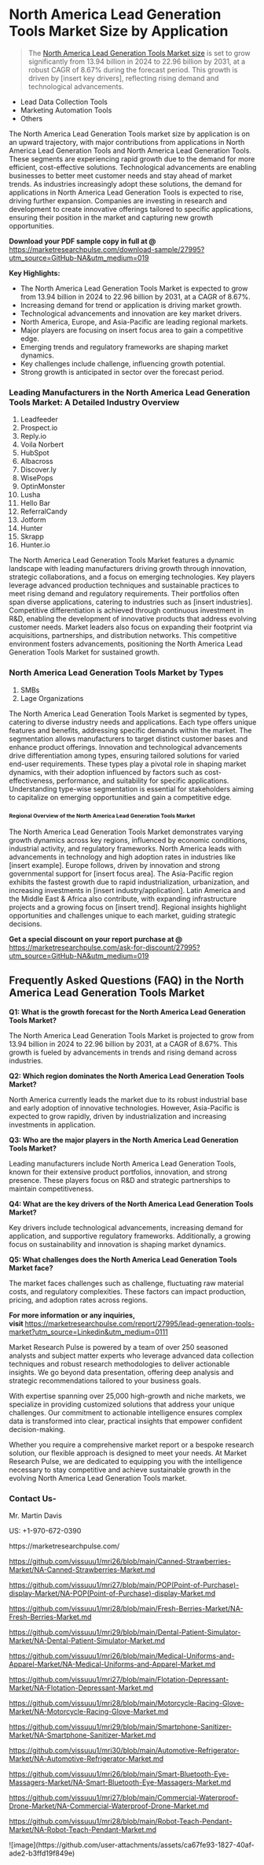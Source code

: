 <h1>North America Lead Generation Tools Market&nbsp;Size by Application</h1><blockquote><p>The <a href="https://marketresearchpulse.com/download-sample/27995?utm_source=GitHub-NA&amp;utm_medium=019">North America Lead Generation Tools Market size</a> is set to grow significantly from 13.94 billion in 2024 to 22.96 billion by 2031, at a robust CAGR of 8.67% during the forecast period. This growth is driven by [insert key drivers], reflecting rising demand and technological advancements.</p></blockquote><ul><li>Lead Data Collection Tools<li> Marketing Automation Tools<li> Others</li></ul><p>The North America Lead Generation Tools market size by application is on an upward trajectory, with major contributions from applications in North America Lead Generation Tools and North America Lead Generation Tools. These segments are experiencing rapid growth due to the demand for more efficient, cost-effective solutions. Technological advancements are enabling businesses to better meet customer needs and stay ahead of market trends. As industries increasingly adopt these solutions, the demand for applications in North America Lead Generation Tools is expected to rise, driving further expansion. Companies are investing in research and development to create innovative offerings tailored to specific applications, ensuring their position in the market and capturing new growth opportunities.</p><p><strong>Download your PDF sample copy in full at @ </strong><a href="https://marketresearchpulse.com/download-sample/27995?utm_source=GitHub-NA&amp;utm_medium=019">https://marketresearchpulse.com/download-sample/27995?utm_source=GitHub-NA&amp;utm_medium=019</a></p><p><strong>Key Highlights: </strong></p><ul><li>The North America Lead Generation Tools Market is expected to grow from 13.94 billion in 2024 to 22.96 billion by 2031, at a CAGR of 8.67%.</li><li>Increasing demand for trend or application is driving market growth.</li><li>Technological advancements and innovation are key market drivers.</li><li>North America, Europe, and Asia-Pacific are leading regional markets.</li><li>Major players are focusing on insert focus area to gain a competitive edge.</li><li>Emerging trends and regulatory frameworks are shaping market dynamics.</li><li>Key challenges include challenge, influencing growth potential.</li><li>Strong growth is anticipated in sector over the forecast period.</li></ul><h3>Leading Manufacturers in the North America Lead Generation Tools Market: A Detailed Industry Overview</h3><ol><li>Leadfeeder</li><li>Prospect.io</li><li>Reply.io</li><li>Voila Norbert</li><li>HubSpot</li><li>Albacross</li><li>Discover.ly</li><li>WisePops</li><li>OptinMonster</li><li>Lusha</li><li>Hello Bar</li><li>ReferralCandy</li><li>Jotform</li><li>Hunter</li><li>Skrapp</li><li>Hunter.io</li></ol><div class="flex max-w-full flex-col flex-grow"><div class="min-h-8 text-message flex w-full flex-col items-end gap-2 whitespace-normal break-words [.text-message+&amp;]:mt-5" dir="auto" data-message-author-role="assistant" data-message-id="fd8432e4-4910-450d-b182-61b7bfb0a01f" data-message-model-slug="gpt-4o"><div class="flex w-full flex-col gap-1 empty:hidden first:pt-[3px]"><div class="markdown prose w-full break-words dark:prose-invert light"><p>The North America Lead Generation Tools Market features a dynamic landscape with leading manufacturers driving growth through innovation, strategic collaborations, and a focus on emerging technologies. Key players leverage advanced production techniques and sustainable practices to meet rising demand and regulatory requirements. Their portfolios often span diverse applications, catering to industries such as [insert industries]. Competitive differentiation is achieved through continuous investment in R&amp;D, enabling the development of innovative products that address evolving customer needs. Market leaders also focus on expanding their footprint via acquisitions, partnerships, and distribution networks. This competitive environment fosters advancements, positioning the North America Lead Generation Tools Market for sustained growth.</p></div></div></div></div><h3>North America Lead Generation Tools Market by Types</h3><ol><li>SMBs<li> Lage Organizations</li></ol><div class="flex max-w-full flex-col flex-grow"><div class="min-h-8 text-message flex w-full flex-col items-end gap-2 whitespace-normal break-words [.text-message+&amp;]:mt-5" dir="auto" data-message-author-role="assistant" data-message-id="084470be-0bb7-4664-bddf-5156b4f41249" data-message-model-slug="gpt-4o-mini"><div class="flex w-full flex-col gap-1 empty:hidden first:pt-[3px]"><div class="markdown prose w-full break-words dark:prose-invert light"><p>The North America Lead Generation Tools Market is segmented by types, catering to diverse industry needs and applications. Each type offers unique features and benefits, addressing specific demands within the market. The segmentation allows manufacturers to target distinct customer bases and enhance product offerings. Innovation and technological advancements drive differentiation among types, ensuring tailored solutions for varied end-user requirements. These types play a pivotal role in shaping market dynamics, with their adoption influenced by factors such as cost-effectiveness, performance, and suitability for specific applications. Understanding type-wise segmentation is essential for stakeholders aiming to capitalize on emerging opportunities and gain a competitive edge.</p></div></div></div></div><h3><span style="font-size: 11px;">Regional Overview of the North America Lead Generation Tools Market</span></h3><div class="flex max-w-full flex-col flex-grow"><div class="min-h-8 text-message flex w-full flex-col items-end gap-2 whitespace-normal break-words [.text-message+&amp;]:mt-5" dir="auto" data-message-author-role="assistant" data-message-id="e9038762-ce64-4e30-91c9-9bd413514231" data-message-model-slug="gpt-4o-mini"><div class="flex w-full flex-col gap-1 empty:hidden first:pt-[3px]"><div class="markdown prose w-full break-words dark:prose-invert light"><p>The North America Lead Generation Tools Market demonstrates varying growth dynamics across key regions, influenced by economic conditions, industrial activity, and regulatory frameworks. North America leads with advancements in technology and high adoption rates in industries like [insert example]. Europe follows, driven by innovation and strong governmental support for [insert focus area]. The Asia-Pacific region exhibits the fastest growth due to rapid industrialization, urbanization, and increasing investments in [insert industry/application]. Latin America and the Middle East &amp; Africa also contribute, with expanding infrastructure projects and a growing focus on [insert trend]. Regional insights highlight opportunities and challenges unique to each market, guiding strategic decisions.</p></div></div></div></div><p><strong>Get a special discount on your report purchase at @ </strong><a href="https://marketresearchpulse.com/ask-for-discount/27995?utm_source=GitHub-NA&amp;utm_medium=019">https://marketresearchpulse.com/ask-for-discount/27995?utm_source=GitHub-NA&amp;utm_medium=019</a></p><h2>Frequently Asked Questions (FAQ) in the North America Lead Generation Tools Market</h2><p><strong>Q1: What is the growth forecast for the North America Lead Generation Tools Market?</strong></p><p>The North America Lead Generation Tools Market is projected to grow from 13.94 billion in 2024 to 22.96 billion by 2031, at a CAGR of 8.67%. This growth is fueled by advancements in trends and rising demand across industries.</p><p><strong>Q2: Which region dominates the North America Lead Generation Tools Market?</strong></p><p>North America currently leads the market due to its robust industrial base and early adoption of innovative technologies. However, Asia-Pacific is expected to grow rapidly, driven by industrialization and increasing investments in application.</p><p><strong>Q3: Who are the major players in the North America Lead Generation Tools Market?</strong></p><p>Leading manufacturers include North America Lead Generation Tools, known for their extensive product portfolios, innovation, and strong presence. These players focus on R&amp;D and strategic partnerships to maintain competitiveness.</p><p><strong>Q4: What are the key drivers of the North America Lead Generation Tools Market?</strong></p><p>Key drivers include technological advancements, increasing demand for application, and supportive regulatory frameworks. Additionally, a growing focus on sustainability and innovation is shaping market dynamics.</p><p><strong>Q5: What challenges does the North America Lead Generation Tools Market face?</strong></p><p>The market faces challenges such as challenge, fluctuating raw material costs, and regulatory complexities. These factors can impact production, pricing, and adoption rates across regions.</p><p><strong>For more information or any inquiries, visit&nbsp;</strong><a href="https://marketresearchpulse.com/report/27995/lead-generation-tools-market?utm_source=Linkedin&utm_medium=0111">https://marketresearchpulse.com/report/27995/lead-generation-tools-market?utm_source=Linkedin&utm_medium=0111</a></p><p>Market Research Pulse is powered by a team of over 250 seasoned analysts and subject matter experts who leverage advanced data collection techniques and robust research methodologies to deliver actionable insights. We go beyond data presentation, offering deep analysis and strategic recommendations tailored to your business goals.</p><p>With expertise spanning over 25,000 high-growth and niche markets, we specialize in providing customized solutions that address your unique challenges. Our commitment to actionable intelligence ensures complex data is transformed into clear, practical insights that empower confident decision-making.</p><p>Whether you require a comprehensive market report or a bespoke research solution, our flexible approach is designed to meet your needs. At Market Research Pulse, we are dedicated to equipping you with the intelligence necessary to stay competitive and achieve sustainable growth in the evolving North America Lead Generation Tools market.</p><h3><strong>Contact Us-</strong></h3><p>Mr. Martin Davis</p><p>US: +1-970-672-0390</p><p>https://marketresearchpulse.com/</p><p><a href="https://github.com/vissuuu1/mri26/blob/main/Canned-Strawberries-Market/NA-Canned-Strawberries-Market.md">https://github.com/vissuuu1/mri26/blob/main/Canned-Strawberries-Market/NA-Canned-Strawberries-Market.md</a></p><p><a href="https://github.com/vissuuu1/mri27/blob/main/POP(Point-of-Purchase)-display-Market/NA-POP(Point-of-Purchase)-display-Market.md">https://github.com/vissuuu1/mri27/blob/main/POP(Point-of-Purchase)-display-Market/NA-POP(Point-of-Purchase)-display-Market.md</a></p><p><a href="https://github.com/vissuuu1/mri28/blob/main/Fresh-Berries-Market/NA-Fresh-Berries-Market.md">https://github.com/vissuuu1/mri28/blob/main/Fresh-Berries-Market/NA-Fresh-Berries-Market.md</a></p><p><a href="https://github.com/vissuuu1/mri29/blob/main/Dental-Patient-Simulator-Market/NA-Dental-Patient-Simulator-Market.md">https://github.com/vissuuu1/mri29/blob/main/Dental-Patient-Simulator-Market/NA-Dental-Patient-Simulator-Market.md</a></p><p><a href="https://github.com/vissuuu1/mri26/blob/main/Medical-Uniforms-and-Apparel-Market/NA-Medical-Uniforms-and-Apparel-Market.md">https://github.com/vissuuu1/mri26/blob/main/Medical-Uniforms-and-Apparel-Market/NA-Medical-Uniforms-and-Apparel-Market.md</a></p><p><a href="https://github.com/vissuuu1/mri27/blob/main/Flotation-Depressant-Market/NA-Flotation-Depressant-Market.md">https://github.com/vissuuu1/mri27/blob/main/Flotation-Depressant-Market/NA-Flotation-Depressant-Market.md</a></p><p><a href="https://github.com/vissuuu1/mri28/blob/main/Motorcycle-Racing-Glove-Market/NA-Motorcycle-Racing-Glove-Market.md">https://github.com/vissuuu1/mri28/blob/main/Motorcycle-Racing-Glove-Market/NA-Motorcycle-Racing-Glove-Market.md</a></p><p><a href="https://github.com/vissuuu1/mri29/blob/main/Smartphone-Sanitizer-Market/NA-Smartphone-Sanitizer-Market.md">https://github.com/vissuuu1/mri29/blob/main/Smartphone-Sanitizer-Market/NA-Smartphone-Sanitizer-Market.md</a></p><p><a href="https://github.com/vissuuu1/mri30/blob/main/Automotive-Refrigerator-Market/NA-Automotive-Refrigerator-Market.md">https://github.com/vissuuu1/mri30/blob/main/Automotive-Refrigerator-Market/NA-Automotive-Refrigerator-Market.md</a></p><p><a href="https://github.com/vissuuu1/mri26/blob/main/Smart-Bluetooth-Eye-Massagers-Market/NA-Smart-Bluetooth-Eye-Massagers-Market.md">https://github.com/vissuuu1/mri26/blob/main/Smart-Bluetooth-Eye-Massagers-Market/NA-Smart-Bluetooth-Eye-Massagers-Market.md</a></p><p><a href="https://github.com/vissuuu1/mri27/blob/main/Commercial-Waterproof-Drone-Market/NA-Commercial-Waterproof-Drone-Market.md">https://github.com/vissuuu1/mri27/blob/main/Commercial-Waterproof-Drone-Market/NA-Commercial-Waterproof-Drone-Market.md</a></p><p><a href="https://github.com/vissuuu1/mri28/blob/main/Robot-Teach-Pendant-Market/NA-Robot-Teach-Pendant-Market.md">https://github.com/vissuuu1/mri28/blob/main/Robot-Teach-Pendant-Market/NA-Robot-Teach-Pendant-Market.md</a></p>
![image](https://github.com/user-attachments/assets/ca67fe93-1827-40af-ade2-b3ffd19f849e)

